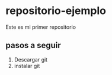 # repositorio-ejemplo
Este es mi primer repositorio
## pasos a seguir
1. Descargar git
2. instalar git
